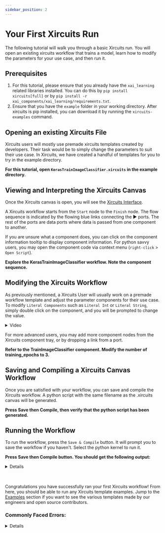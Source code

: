 ```yaml
---
sidebar_position: 2
---
```


# Your First Xircuits Run

The following tutorial will walk you through a basic Xircuits run. You will open an existing xircuits workflow that trains a model, learn how to modify the parameters for your use case, and then run it.

## Prerequisites
1. For this tutorial, please ensure that you already have the `xai_learning` related libraries installed. You can do this by `pip install xircuits[full]` or by `pip install -r xai_components/xai_learning/requirements.txt`.
2. Ensure that you have the `example` folder in your working directory. After xircuits is pip installed, you can download it by running the `xircuits-examples` command.

## Opening an existing Xircuits File
Xircuits users will mostly use premade xircuits templates created by developers. Their task would be to simply change the parameters to suit their use case. In Xircuits, we have created a handful of templates for you to try in the example directory. 

**For this tutorial, open `KerasTrainImageClassifier.xircuits` in the example directory.**

## Viewing and Interpreting the Xircuits Canvas

Once the Xircuits canvas is open, you will see the [Xircuits Interface](xircuits-interface.md). 

A Xircuits workflow starts from the `Start` node to the `Finish` node. The flow sequence is indicated by the flowing blue links connecting the ▶ ports. The rest of the ports are data ports where data is passed from one component to another.

If you are unsure what a component does, you can click on the component information tooltip to display component information. For python savvy users, you may open the component code via context menu (`right-click` > `Open Script`).

**Explore the KerasTrainImageClassifier workflow. Note the component sequence.**

## Modifying the Xircuits Workflow

As previously mentioned, a Xircuits User will usually work on a premade workflow template and adjust the parameter components for their use case. To modify `Literal Components` such as `Literal Int` or `Literal String`, simply double click on the component, and you will be prompted to change the value.

<details>
  <summary>Video</summary>
  <p align="center">
  <img src="https://user-images.githubusercontent.com/68586800/167083764-d1e4b22e-ab81-47cb-833d-b65f99ddb6bb.gif"></img></p>
</details>

For more advanced users, you may add more component nodes from the Xircuits component tray, or by dropping a link from a port.

**Refer to the TrainImageClassifier component. Modify the number of training_epochs to 3.**

## Saving and Compiling a Xircuits Canvas Workflow

Once you are satisfied with your workflow, you can save and compile the Xircuits workflow. A python script with the same filename as the .xircuits canvas will be generated.

**Press Save then Compile, then verify that the python script has been generated.**

## Running the Workflow

To run the workflow, press the `Save & Compile` button. It will prompt you to save the workflow if you haven't. Select the python kernel to run it. 

**Press Save then Compile button. You should get the following output:**

<details>

    ======================================
    __   __  ___                _ _
    \ \  \ \/ (_)_ __ ___ _   _(_) |_ ___
     \ \  \  /| | '__/ __| | | | | __/ __|
     / /  /  \| | | | (__| |_| | | |_\__ \
    /_/  /_/\_\_|_|  \___|\__,_|_|\__|___/

    ======================================

    Xircuits is running...


    Executing: ReadDataSet

    Executing: TrainTestSplit
    Split Parameters:
    Train Split 0.8 
    Shuffle: True 
    Random State: None

    Executing: Create2DInputModel
    x_shape=(28, 28, 1)
    y_shape=10

    Executing: TrainImageClassifier
    Epoch 1/3
    438/438 [==============================] - 17s 14ms/step - loss: 0.4883 - accuracy: 0.8467
    Epoch 2/3
    438/438 [==============================] - 5s 11ms/step - loss: 0.1591 - accuracy: 0.9521
    Epoch 3/3
    438/438 [==============================] - 4s 10ms/step - loss: 0.1144 - accuracy: 0.9651

    Executing: EvaluateAccuracy
    {'loss': '0.07967730611562729', 'accuracy': '0.975803554058075'}

    Finish Executing
    
</details><br></br>


Congratulations you have successfully ran your first Xircuits workflow! From here, you should be able to run any Xircuits template examples. Jump to the [Examples](../category/examples/) section if you want to see the various templates made by our engineers and open source contributors.



### Commonly Faced Errors:
<details>
  <b>ModuleNotFoundError</b>

  You have not installed the needed libraries for that specific component library! For this tutorial, ensure that you have run the prerequisites.

  <b>Please connect all the nodes before running.</b>

  The Xircuits workflow is not complete! Please ensure the blue links from the `Start` node to the `Finish` node is completely connected.
</details><br></br>
